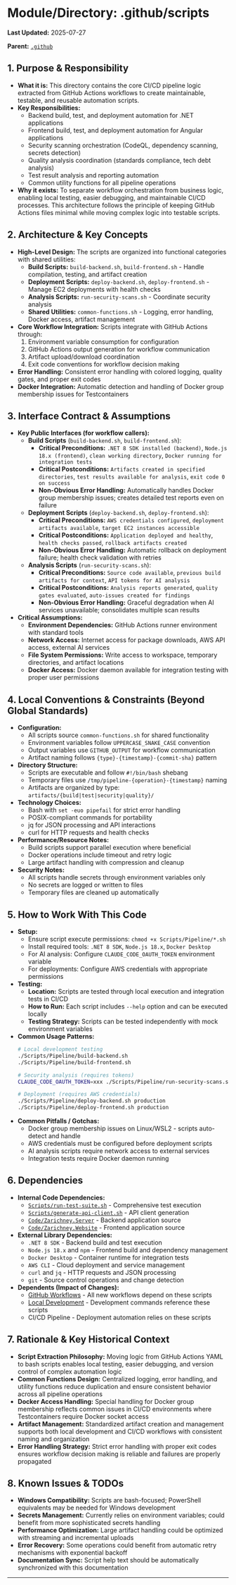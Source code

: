 # Module/Directory: .github/scripts

**Last Updated:** 2025-07-27

**Parent:** [`.github`](../README.md)

## 1. Purpose & Responsibility

* **What it is:** This directory contains the core CI/CD pipeline logic extracted from GitHub Actions workflows to create maintainable, testable, and reusable automation scripts.
* **Key Responsibilities:** 
    * Backend build, test, and deployment automation for .NET applications
    * Frontend build, test, and deployment automation for Angular applications
    * Security scanning orchestration (CodeQL, dependency scanning, secrets detection)
    * Quality analysis coordination (standards compliance, tech debt analysis)
    * Test result analysis and reporting automation
    * Common utility functions for all pipeline operations
* **Why it exists:** To separate workflow orchestration from business logic, enabling local testing, easier debugging, and maintainable CI/CD processes. This architecture follows the principle of keeping GitHub Actions files minimal while moving complex logic into testable scripts.

## 2. Architecture & Key Concepts

* **High-Level Design:** The scripts are organized into functional categories with shared utilities:
    * **Build Scripts:** `build-backend.sh`, `build-frontend.sh` - Handle compilation, testing, and artifact creation
    * **Deployment Scripts:** `deploy-backend.sh`, `deploy-frontend.sh` - Manage EC2 deployments with health checks
    * **Analysis Scripts:** `run-security-scans.sh` - Coordinate security analysis
    * **Shared Utilities:** `common-functions.sh` - Logging, error handling, Docker access, artifact management
* **Core Workflow Integration:** Scripts integrate with GitHub Actions through:
    1. Environment variable consumption for configuration
    2. GitHub Actions output generation for workflow communication
    3. Artifact upload/download coordination
    4. Exit code conventions for workflow decision making
* **Error Handling:** Consistent error handling with colored logging, quality gates, and proper exit codes
* **Docker Integration:** Automatic detection and handling of Docker group membership issues for Testcontainers

## 3. Interface Contract & Assumptions

* **Key Public Interfaces (for workflow callers):**
    * **Build Scripts** (`build-backend.sh`, `build-frontend.sh`):
        * **Critical Preconditions:** `.NET 8 SDK installed (backend)`, `Node.js 18.x (frontend)`, `clean working directory`, `Docker running for integration tests`
        * **Critical Postconditions:** `Artifacts created in specified directories`, `test results available for analysis`, `exit code 0 on success`
        * **Non-Obvious Error Handling:** Automatically handles Docker group membership issues; creates detailed test reports even on failure
    * **Deployment Scripts** (`deploy-backend.sh`, `deploy-frontend.sh`):
        * **Critical Preconditions:** `AWS credentials configured`, `deployment artifacts available`, `target EC2 instances accessible`
        * **Critical Postconditions:** `Application deployed and healthy`, `health checks passed`, `rollback artifacts created`
        * **Non-Obvious Error Handling:** Automatic rollback on deployment failure; health check validation with retries
    * **Analysis Scripts** (`run-security-scans.sh`):
        * **Critical Preconditions:** `Source code available`, `previous build artifacts for context`, `API tokens for AI analysis`
        * **Critical Postconditions:** `Analysis reports generated`, `quality gates evaluated`, `auto-issues created for findings`
        * **Non-Obvious Error Handling:** Graceful degradation when AI services unavailable; consolidates multiple scan results
* **Critical Assumptions:**
    * **Environment Dependencies:** GitHub Actions runner environment with standard tools
    * **Network Access:** Internet access for package downloads, AWS API access, external AI services
    * **File System Permissions:** Write access to workspace, temporary directories, and artifact locations
    * **Docker Access:** Docker daemon available for integration testing with proper user permissions

## 4. Local Conventions & Constraints (Beyond Global Standards)

* **Configuration:**
    * All scripts source `common-functions.sh` for shared functionality
    * Environment variables follow `UPPERCASE_SNAKE_CASE` convention
    * Output variables use `GITHUB_OUTPUT` for workflow communication
    * Artifact naming follows `{type}-{timestamp}-{commit-sha}` pattern
* **Directory Structure:**
    * Scripts are executable and follow `#!/bin/bash` shebang
    * Temporary files use `/tmp/pipeline-{operation}-{timestamp}` naming
    * Artifacts are organized by type: `artifacts/{build|test|security|quality}/`
* **Technology Choices:**
    * Bash with `set -euo pipefail` for strict error handling
    * POSIX-compliant commands for portability
    * jq for JSON processing and API interactions
    * curl for HTTP requests and health checks
* **Performance/Resource Notes:**
    * Build scripts support parallel execution where beneficial
    * Docker operations include timeout and retry logic
    * Large artifact handling with compression and cleanup
* **Security Notes:**
    * All scripts handle secrets through environment variables only
    * No secrets are logged or written to files
    * Temporary files are cleaned up automatically

## 5. How to Work With This Code

* **Setup:**
    * Ensure script execute permissions: `chmod +x Scripts/Pipeline/*.sh`
    * Install required tools: `.NET 8 SDK`, `Node.js 18.x`, `Docker Desktop`
    * For AI analysis: Configure `CLAUDE_CODE_OAUTH_TOKEN` environment variable
    * For deployments: Configure AWS credentials with appropriate permissions
* **Testing:**
    * **Location:** Scripts are tested through local execution and integration tests in CI/CD
    * **How to Run:** Each script includes `--help` option and can be executed locally
    * **Testing Strategy:** Scripts can be tested independently with mock environment variables
* **Common Usage Patterns:**
    ```bash
    # Local development testing
    ./Scripts/Pipeline/build-backend.sh
    ./Scripts/Pipeline/build-frontend.sh
    
    # Security analysis (requires tokens)
    CLAUDE_CODE_OAUTH_TOKEN=xxx ./Scripts/Pipeline/run-security-scans.sh
    
    # Deployment (requires AWS credentials)
    ./Scripts/Pipeline/deploy-backend.sh production
    ./Scripts/Pipeline/deploy-frontend.sh production
    ```
* **Common Pitfalls / Gotchas:**
    * Docker group membership issues on Linux/WSL2 - scripts auto-detect and handle
    * AWS credentials must be configured before deployment scripts
    * AI analysis scripts require network access to external services
    * Integration tests require Docker daemon running

## 6. Dependencies

* **Internal Code Dependencies:**
    * [`Scripts/run-test-suite.sh`](../run-test-suite.sh) - Comprehensive test execution
    * [`Scripts/generate-api-client.sh`](../generate-api-client.sh) - API client generation
    * [`Code/Zarichney.Server`](../../Code/Zarichney.Server/README.md) - Backend application source
    * [`Code/Zarichney.Website`](../../Code/Zarichney.Website/README.md) - Frontend application source
* **External Library Dependencies:**
    * `.NET 8 SDK` - Backend build and test execution
    * `Node.js 18.x` and `npm` - Frontend build and dependency management
    * `Docker Desktop` - Container runtime for integration tests
    * `AWS CLI` - Cloud deployment and service management
    * `curl` and `jq` - HTTP requests and JSON processing
    * `git` - Source control operations and change detection
* **Dependents (Impact of Changes):**
    * [GitHub Workflows](../../.github/workflows/) - All new workflows depend on these scripts
    * [Local Development](../../CLAUDE.md) - Development commands reference these scripts
    * CI/CD Pipeline - Deployment automation relies on these scripts

## 7. Rationale & Key Historical Context

* **Script Extraction Philosophy:** Moving logic from GitHub Actions YAML to bash scripts enables local testing, easier debugging, and version control of complex automation logic
* **Common Functions Design:** Centralized logging, error handling, and utility functions reduce duplication and ensure consistent behavior across all pipeline operations
* **Docker Access Handling:** Special handling for Docker group membership reflects common issues in CI/CD environments where Testcontainers require Docker socket access
* **Artifact Management:** Standardized artifact creation and management supports both local development and CI/CD workflows with consistent naming and organization
* **Error Handling Strategy:** Strict error handling with proper exit codes ensures workflow decision making is reliable and failures are properly propagated

## 8. Known Issues & TODOs

* **Windows Compatibility:** Scripts are bash-focused; PowerShell equivalents may be needed for Windows development
* **Secrets Management:** Currently relies on environment variables; could benefit from more sophisticated secrets handling
* **Performance Optimization:** Large artifact handling could be optimized with streaming and incremental uploads
* **Error Recovery:** Some operations could benefit from automatic retry mechanisms with exponential backoff
* **Documentation Sync:** Script help text should be automatically synchronized with this documentation

---